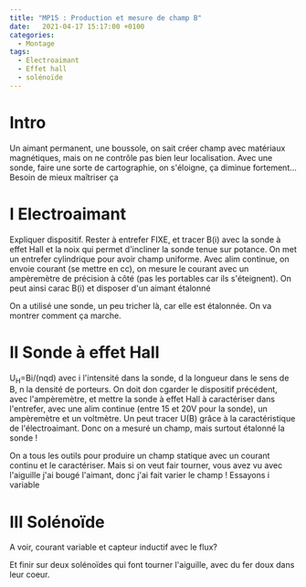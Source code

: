 ```yaml
---
title: "MP15 : Production et mesure de champ B"
date:   2021-04-17 15:17:00 +0100
categories:
  - Montage
tags:
  - Electroaimant
  - Effet hall
  - solénoïde
---
```

# Intro
Un aimant permanent, une boussole, on sait créer champ avec matériaux magnétiques, mais on ne contrôle pas bien leur localisation. Avec une sonde, faire une sorte de cartographie, 
on s'éloigne, ça diminue fortement... Besoin de mieux maîtriser ça
# I Electroaimant
Expliquer dispositif. Rester à entrefer FIXE, et tracer B(i) avec la sonde à effet Hall et la noix qui permet d'incliner la sonde tenue sur potance. 
On met un entrefer cylindrique pour avoir champ uniforme.
Avec alim continue, on envoie courant (se mettre en cc), on mesure le courant avec un ampèremètre de précision à côté (pas les portables car ils s'éteignent). On peut ainsi 
carac B(i) et disposer d'un aimant étalonné

On a utilisé une sonde, un peu tricher là, car elle est étalonnée. On va montrer comment ça marche.

# II Sonde à effet Hall
U<sub>H</sub>=Bi/(nqd) avec i l'intensité dans la sonde, d la longueur dans le sens de B, n la densité de porteurs. On doit don cgarder le dispositif précédent, avec l'ampèremètre,
et mettre la sonde à effet Hall à caractériser dans l'entrefer, avec une alim continue (entre 15 et 20V pour la sonde), un ampèremètre et un voltmètre. Un peut tracer U(B) 
grâce à la caractéristique de l'électroaimant. Donc on a mesuré un champ, mais surtout étalonné la sonde ! 

On a tous les outils pour produire un champ statique avec un courant continu et le caractériser. Mais si on veut fair tourner, vous avez vu avec l'aiguille j'ai bougé l'aimant,
donc j'ai fait varier le champ ! Essayons i variable

# III Solénoïde

A voir, courant variable et capteur inductif avec le flux?

Et finir sur deux solénoïdes qui font tourner l'aiguille, avec du fer doux dans leur coeur.
